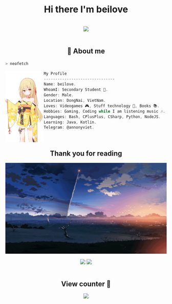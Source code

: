 <h1 align="center">Hi there I'm beilove </h1>

<body>
<br>
<div align="center">
<img src="https://img.bvipc.com/file/533a2f4c15815d82eb1b2.gif" width="300px">
</div>
<br>

<h2 align="center"> 💬 About me  </h2>

```zsh
> neofetch
```

<img align="left" src="https://raw.githubusercontent.com/keta1/keta1/main/pic/00.webp" width="120px"/> 

```csharp
My Profile
-------------------------------
Name: beilove.
WhoamI: Secondary Student 🏫.
Gender: Male.
Location: DongNai, VietNam.
Loves: Videogames 🎮, Stuff technology 🚀, Books 📚.
Hobbies: Gaming, Coding while I am listening music 🎶.
Languages: Bash, CPlusPlus, CSharp, Python, NodeJS.
Learning: Java, Kotlin.
Telegram: @annonyviet.
```
<br>
<div>
<h2 align="center">Thank you for reading </h2>
<div>
<img src="https://raw.githubusercontent.com/huy232/huy232/main/image/2.gif" align="center" />
  </div>
<br> 
</div> 

<div align="center">
  <img src="https://github-readme-stats.vercel.app/api?username=beilove&show_icons=true&title_color=ffffff&icon_color=bb2acf&text_color=daf7dc&bg_color=151515" />
  <img src="[https://github-readme-stats.vercel.app/api?username=beilove&show_icons=true&title_color=ffffff&icon_color=bb2acf&text_color=daf7dc&bg_color=151515](https://github-readme-stats.vercel.app/api/top-langs/?username=beilove&layout=compact&exclude_repo=beilove.github.io&title_color=ffffff&icon_color=bb2acf&text_color=daf7dc&bg_color=151515)" />
</div>


<br>
<div>
<h2 align="center">View counter 👀</h2>
<div align="center">
<img src="https://moe-counter.glitch.me/get/@YT-Advanced?theme=gelbooru" />
  </div>
<br>
